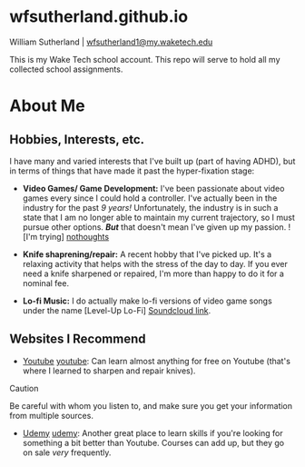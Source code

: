 # wfsutherland.github.io
William Sutherland | wfsutherland1@my.waketech.edu

This is my Wake Tech school account. This repo will serve to hold all my collected school assignments.

# __About Me__

## Hobbies, Interests, etc.
I have many and varied interests that I've built up (part of having ADHD), but in terms of things that have made it past the hyper-fixation stage:

- **Video Games/ Game Development:** I've been passionate about video games every since I could hold a controller. I've actually been in the industry for the past _9 years!_ Unfortunately, the industry is in such a state that I am no longer able to maintain my current trajectory, so I must pursue other options. **_But_** that doesn't mean I've given up my passion.
![I'm trying] [nothoughts]

- **Knife shaprening/repair:** A recent hobby that I've picked up. It's a relaxing activity that helps with the stress of the day to day. If you ever need a knife sharpened or repaired, I'm more than happy to do it for a nominal fee.

- **Lo-fi Music:** I do actually make lo-fi versions of video game songs under the name [Level-Up Lo-Fi] [Soundcloud link].

## Websites I Recommend
- [Youtube] [youtube]: Can learn almost anything for free on Youtube (that's where I learned to sharpen and repair knives).

> [!Caution]
> Be careful with whom you listen to, and make sure you get your information from multiple sources.

- [Udemy] [udemy]: Another great place to learn skills if you're looking for something a bit better than Youtube. Courses can add up, but they go on sale _very_ frequently.

<!--Links in order-->
[nothoughts]: https://imgur.com/a/cNPnTX0
[Soundcloud link]: https://soundcloud.com/level-up-lofi-192774113
[youtube]: https://www.youtube.com/
[udemy]: https://www.udemy.com/
